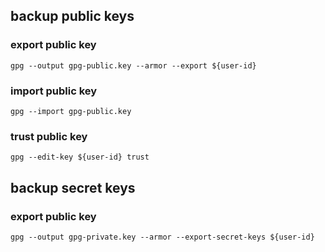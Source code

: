 ## backup public keys

### export public key
```
gpg --output gpg-public.key --armor --export ${user-id}
```

### import public key
```
gpg --import gpg-public.key
```

### trust public key
```
gpg --edit-key ${user-id} trust
```


## backup secret keys

### export public key
```
gpg --output gpg-private.key --armor --export-secret-keys ${user-id}
```

